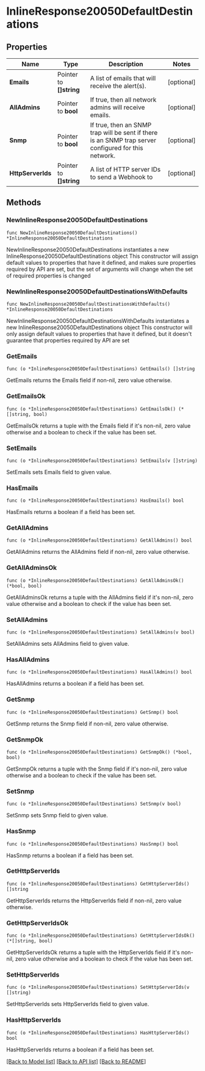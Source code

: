 # InlineResponse20050DefaultDestinations

## Properties

Name | Type | Description | Notes
------------ | ------------- | ------------- | -------------
**Emails** | Pointer to **[]string** | A list of emails that will receive the alert(s). | [optional] 
**AllAdmins** | Pointer to **bool** | If true, then all network admins will receive emails. | [optional] 
**Snmp** | Pointer to **bool** | If true, then an SNMP trap will be sent if there is an SNMP trap server configured for this network. | [optional] 
**HttpServerIds** | Pointer to **[]string** | A list of HTTP server IDs to send a Webhook to | [optional] 

## Methods

### NewInlineResponse20050DefaultDestinations

`func NewInlineResponse20050DefaultDestinations() *InlineResponse20050DefaultDestinations`

NewInlineResponse20050DefaultDestinations instantiates a new InlineResponse20050DefaultDestinations object
This constructor will assign default values to properties that have it defined,
and makes sure properties required by API are set, but the set of arguments
will change when the set of required properties is changed

### NewInlineResponse20050DefaultDestinationsWithDefaults

`func NewInlineResponse20050DefaultDestinationsWithDefaults() *InlineResponse20050DefaultDestinations`

NewInlineResponse20050DefaultDestinationsWithDefaults instantiates a new InlineResponse20050DefaultDestinations object
This constructor will only assign default values to properties that have it defined,
but it doesn't guarantee that properties required by API are set

### GetEmails

`func (o *InlineResponse20050DefaultDestinations) GetEmails() []string`

GetEmails returns the Emails field if non-nil, zero value otherwise.

### GetEmailsOk

`func (o *InlineResponse20050DefaultDestinations) GetEmailsOk() (*[]string, bool)`

GetEmailsOk returns a tuple with the Emails field if it's non-nil, zero value otherwise
and a boolean to check if the value has been set.

### SetEmails

`func (o *InlineResponse20050DefaultDestinations) SetEmails(v []string)`

SetEmails sets Emails field to given value.

### HasEmails

`func (o *InlineResponse20050DefaultDestinations) HasEmails() bool`

HasEmails returns a boolean if a field has been set.

### GetAllAdmins

`func (o *InlineResponse20050DefaultDestinations) GetAllAdmins() bool`

GetAllAdmins returns the AllAdmins field if non-nil, zero value otherwise.

### GetAllAdminsOk

`func (o *InlineResponse20050DefaultDestinations) GetAllAdminsOk() (*bool, bool)`

GetAllAdminsOk returns a tuple with the AllAdmins field if it's non-nil, zero value otherwise
and a boolean to check if the value has been set.

### SetAllAdmins

`func (o *InlineResponse20050DefaultDestinations) SetAllAdmins(v bool)`

SetAllAdmins sets AllAdmins field to given value.

### HasAllAdmins

`func (o *InlineResponse20050DefaultDestinations) HasAllAdmins() bool`

HasAllAdmins returns a boolean if a field has been set.

### GetSnmp

`func (o *InlineResponse20050DefaultDestinations) GetSnmp() bool`

GetSnmp returns the Snmp field if non-nil, zero value otherwise.

### GetSnmpOk

`func (o *InlineResponse20050DefaultDestinations) GetSnmpOk() (*bool, bool)`

GetSnmpOk returns a tuple with the Snmp field if it's non-nil, zero value otherwise
and a boolean to check if the value has been set.

### SetSnmp

`func (o *InlineResponse20050DefaultDestinations) SetSnmp(v bool)`

SetSnmp sets Snmp field to given value.

### HasSnmp

`func (o *InlineResponse20050DefaultDestinations) HasSnmp() bool`

HasSnmp returns a boolean if a field has been set.

### GetHttpServerIds

`func (o *InlineResponse20050DefaultDestinations) GetHttpServerIds() []string`

GetHttpServerIds returns the HttpServerIds field if non-nil, zero value otherwise.

### GetHttpServerIdsOk

`func (o *InlineResponse20050DefaultDestinations) GetHttpServerIdsOk() (*[]string, bool)`

GetHttpServerIdsOk returns a tuple with the HttpServerIds field if it's non-nil, zero value otherwise
and a boolean to check if the value has been set.

### SetHttpServerIds

`func (o *InlineResponse20050DefaultDestinations) SetHttpServerIds(v []string)`

SetHttpServerIds sets HttpServerIds field to given value.

### HasHttpServerIds

`func (o *InlineResponse20050DefaultDestinations) HasHttpServerIds() bool`

HasHttpServerIds returns a boolean if a field has been set.


[[Back to Model list]](../README.md#documentation-for-models) [[Back to API list]](../README.md#documentation-for-api-endpoints) [[Back to README]](../README.md)


